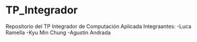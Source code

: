 # TP_Integrador
Repositorio del TP Integrador de Computación Aplicada
Integraantes:
-Luca Ramella
-Kyu Min Chung
-Agustin Andrada
